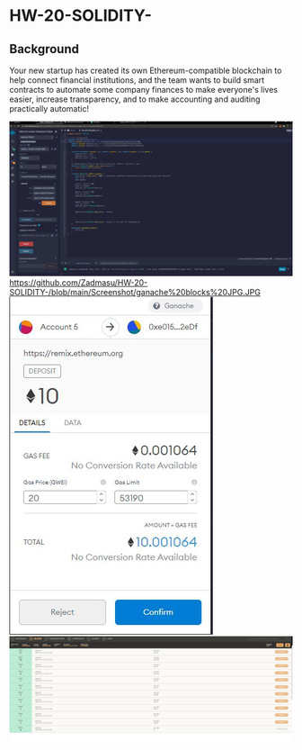 # HW-20-SOLIDITY-
## Background

Your new startup has created its own Ethereum-compatible blockchain to help connect financial institutions, and the team wants to build smart contracts to automate some company finances to make everyone's lives easier, increase transparency, and to make accounting and auditing practically automatic!


![Solidity Program TiereProfitSplitter](https://github.com/Zadmasu/HW-20-SOLIDITY-/blob/main/Screenshot/Solidity%20Program%20TiereProfitSplitter.JPG)
https://github.com/Zadmasu/HW-20-SOLIDITY-/blob/main/Screenshot/ganache%20blocks%20JPG.JPG
![Solidity Program TiereProfitSplitter](https://github.com/Zadmasu/HW-20-SOLIDITY-/blob/main/Screenshot/MetaMaskJPG.JPG)
![Solidity Program TiereProfitSplitter](https://github.com/Zadmasu/HW-20-SOLIDITY-/blob/main/Screenshot/ganache%20blocks%20JPG.JPG)
